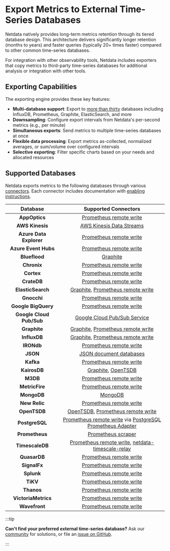 # Export Metrics to External Time-Series Databases

Netdata natively provides long-term metrics retention through its tiered database design. This architecture delivers significantly longer retention (months to years) and faster queries (typically 20+ times faster) compared to other common time-series databases.

For integration with other observability tools, Netdata includes exporters that copy metrics to third-party time-series databases for additional analysis or integration with other tools.

## Exporting Capabilities

The exporting engine provides these key features:

- **Multi-database support**: Export to [more than thirty](#supported-databases) databases including InfluxDB, Prometheus, Graphite, ElasticSearch, and more
- **Downsampling**: Configure export intervals from Netdata's per-second metrics (e.g., per minute)
- **Simultaneous exports**: Send metrics to multiple time-series databases at once
- **Flexible data processing**: Export metrics as-collected, normalized averages, or sum/volume over configured intervals
- **Selective exporting**: Filter specific charts based on your needs and allocated resources

## Supported Databases

Netdata exports metrics to the following databases through various [connectors](/src/exporting/README.md#supported-connectors). Each connector includes documentation with [enabling instructions](/docs/exporting-metrics/enable-an-exporting-connector.md).

|         Database         |                                                                             Supported Connectors                                                                              |
|:------------------------:|:-----------------------------------------------------------------------------------------------------------------------------------------------------------------------------:|
|      **AppOptics**       |                                                  [Prometheus remote write](/src/exporting/prometheus/remote_write/README.md)                                                  |
|     **AWS Kinesis**      |                                                       [AWS Kinesis Data Streams](/src/exporting/aws_kinesis/README.md)                                                        |
| **Azure Data Explorer**  |                                                  [Prometheus remote write](/src/exporting/prometheus/remote_write/README.md)                                                  |
|   **Azure Event Hubs**   |                                                  [Prometheus remote write](/src/exporting/prometheus/remote_write/README.md)                                                  |
|      **Blueflood**       |                                                                 [Graphite](/src/exporting/graphite/README.md)                                                                 |
|       **Chronix**        |                                                  [Prometheus remote write](/src/exporting/prometheus/remote_write/README.md)                                                  |
|        **Cortex**        |                                                  [Prometheus remote write](/src/exporting/prometheus/remote_write/README.md)                                                  |
|       **CrateDB**        |                                                  [Prometheus remote write](/src/exporting/prometheus/remote_write/README.md)                                                  |
|    **ElasticSearch**     |                          [Graphite](/src/exporting/graphite/README.md), [Prometheus remote write](/src/exporting/prometheus/remote_write/README.md)                           |
|       **Gnocchi**        |                                                  [Prometheus remote write](/src/exporting/prometheus/remote_write/README.md)                                                  |
|   **Google BigQuery**    |                                                  [Prometheus remote write](/src/exporting/prometheus/remote_write/README.md)                                                  |
| **Google Cloud Pub/Sub** |                                                        [Google Cloud Pub/Sub Service](/src/exporting/pubsub/README.md)                                                        |
|       **Graphite**       |                          [Graphite](/src/exporting/graphite/README.md), [Prometheus remote write](/src/exporting/prometheus/remote_write/README.md)                           |
|       **InfluxDB**       |                          [Graphite](/src/exporting/graphite/README.md), [Prometheus remote write](/src/exporting/prometheus/remote_write/README.md)                           |
|        **IRONdb**        |                                                  [Prometheus remote write](/src/exporting/prometheus/remote_write/README.md)                                                  |
|         **JSON**         |                                                           [JSON document databases](/src/exporting/json/README.md)                                                            |
|        **Kafka**         |                                                  [Prometheus remote write](/src/exporting/prometheus/remote_write/README.md)                                                  |
|       **KairosDB**       |                                         [Graphite](/src/exporting/graphite/README.md), [OpenTSDB](/src/exporting/opentsdb/README.md)                                          |
|         **M3DB**         |                                                  [Prometheus remote write](/src/exporting/prometheus/remote_write/README.md)                                                  |
|      **MetricFire**      |                                                  [Prometheus remote write](/src/exporting/prometheus/remote_write/README.md)                                                  |
|       **MongoDB**        |                                                                  [MongoDB](/src/exporting/mongodb/README.md)                                                                  |
|      **New Relic**       |                                                  [Prometheus remote write](/src/exporting/prometheus/remote_write/README.md)                                                  |
|       **OpenTSDB**       |                          [OpenTSDB](/src/exporting/opentsdb/README.md), [Prometheus remote write](/src/exporting/prometheus/remote_write/README.md)                           |
|      **PostgreSQL**      | [Prometheus remote write](/src/exporting/prometheus/remote_write/README.md) via [PostgreSQL Prometheus Adapter](https://github.com/CrunchyData/postgresql-prometheus-adapter) |
|      **Prometheus**      |                                                           [Prometheus scraper](/src/exporting/prometheus/README.md)                                                           |
|     **TimescaleDB**      |                      [Prometheus remote write](/src/exporting/prometheus/remote_write/README.md), [netdata-timescale-relay](/src/exporting/TIMESCALE.md)                      |
|       **QuasarDB**       |                                                  [Prometheus remote write](/src/exporting/prometheus/remote_write/README.md)                                                  |
|       **SignalFx**       |                                                  [Prometheus remote write](/src/exporting/prometheus/remote_write/README.md)                                                  |
|        **Splunk**        |                                                  [Prometheus remote write](/src/exporting/prometheus/remote_write/README.md)                                                  |
|         **TiKV**         |                                                  [Prometheus remote write](/src/exporting/prometheus/remote_write/README.md)                                                  |
|        **Thanos**        |                                                  [Prometheus remote write](/src/exporting/prometheus/remote_write/README.md)                                                  |
|   **VictoriaMetrics**    |                                                  [Prometheus remote write](/src/exporting/prometheus/remote_write/README.md)                                                  |
|      **Wavefront**       |                                                  [Prometheus remote write](/src/exporting/prometheus/remote_write/README.md)                                                  |

:::tip

**Can't find your preferred external time-series database?** Ask our [community](https://community.netdata.cloud/) for solutions, or file an [issue on GitHub](https://github.com/netdata/netdata/issues/new?assignees=&labels=bug%2Cneeds+triage&template=BUG_REPORT.yml).

:::
